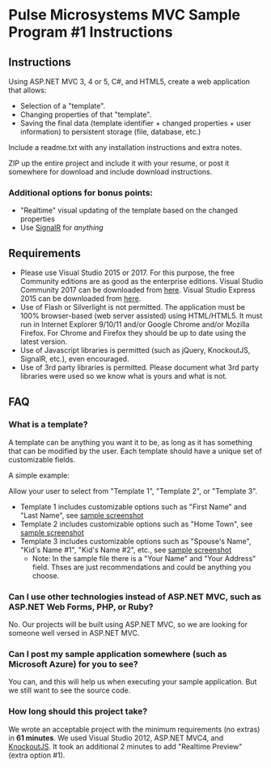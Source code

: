 # Pulse Microsystems MVC Sample Program #1 Instructions

## Instructions

Using ASP.NET MVC 3, 4 or 5, C#, and HTML5, create a web application that allows:

* Selection of a "template".
* Changing properties of that "template".
* Saving the final data (template identifier + changed properties + user information) to persistent storage (file, database, etc.)

Include a readme.txt with any installation instructions and extra notes.

ZIP up the entire project and include it with your resume, or post it somewhere for download and include download instructions.

### Additional options for bonus points:

* "Realtime" visual updating of the template based on the changed properties
* Use [SignalR](https://github.com/SignalR/SignalR) for *anything*

## Requirements

* Please use Visual Studio 2015 or 2017. For this purpose, the free Community editions are as good as the enterprise editions. Visual Studio Community 2017 can be downloaded from [here](https://www.visualstudio.com/vs/visual-studio-express/). Visual Studio Express 2015 can be downloaded from [here](https://www.visualstudio.com/post-download-vs/?sku=xweb&clcid=0x409&telem=ga).
* Use of Flash or Silverlight is not permitted. The application must be 100% browser-based (web server assisted) using HTML/HTML5. It must run in Internet Explorer 9/10/11 and/or Google Chrome and/or Mozilla Firefox. For Chrome and Firefox they should be up to date using the latest version.
* Use of Javascript libraries is permitted (such as jQuery, KnockoutJS, SignalR, etc.), even encouraged.
* Use of 3rd party libraries is permitted. Please document what 3rd party libraries were used so we know what is yours and what is not.

## FAQ

### What is a template?

A template can be anything you want it to be, as long as it has something that can be modified by the user. Each template should have a unique set of customizable fields.

A simple example:

Allow your user to select from "Template 1", "Template 2", or "Template 3".

* Template 1 includes customizable options such as "First Name" and "Last Name", see [sample screenshot](https://github.com/pulsemicro/mvc-sample-1-instructions/raw/master/MvcSample1-Template1.PNG)
* Template 2 includes customizable options such as "Home Town", see [sample screenshot](https://github.com/pulsemicro/mvc-sample-1-instructions/raw/master/MvcSample1-Template2.PNG)
* Template 3 includes customizable options such as "Spouse's Name", "Kid's Name #1", "Kid's Name #2", etc., see [sample screenshot](https://github.com/pulsemicro/mvc-sample-1-instructions/raw/master/MvcSample1-Template3.PNG)
  * Note: In the sample file there is a "Your Name" and "Your Address" field. Thses are just recommendations and could be anything you choose.

### Can I use other technologies instead of ASP.NET MVC, such as ASP.NET Web Forms, PHP, or Ruby?

No. Our projects will be built using ASP.NET MVC, so we are looking for someone well versed in ASP.NET MVC.

### Can I post my sample application somewhere (such as Microsoft Azure) for you to see?

You can, and this will help us when executing your sample application. But we still want to see the source code.

### How long should this project take?

We wrote an acceptable project with the minimum requirements (no extras) in **61 minutes**. We used Visual Studio 2012, ASP.NET MVC4, and [KnockoutJS](http://knockoutjs.com/).  It took an additional 2 minutes to add "Realtime Preview" (extra option #1).
